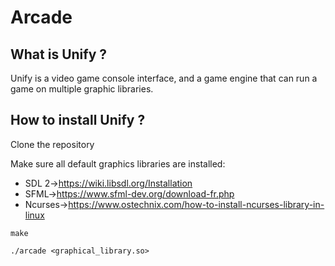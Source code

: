 # Arcade

## What is Unify ?

Unify is a video game console interface, and a game engine that can run a game on multiple graphic libraries.

## How to install Unify ?

Clone the repository

Make sure all default graphics libraries are installed:
- SDL 2->https://wiki.libsdl.org/Installation
- SFML->https://www.sfml-dev.org/download-fr.php
- Ncurses->https://www.ostechnix.com/how-to-install-ncurses-library-in-linux 

```
make

./arcade <graphical_library.so>
```
